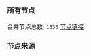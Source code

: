 ### 所有节点
合并节点总数: `1636`
[节点链接](https://raw.githubusercontent.com/rzhy1/11/master/sub/sub_merge_base64.txt)

### 节点来源